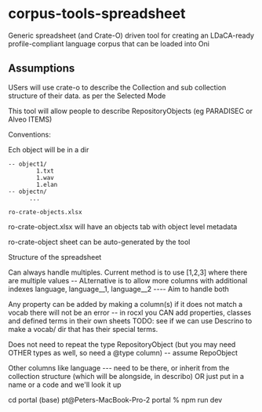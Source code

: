 # corpus-tools-spreadsheet
Generic spreadsheet (and Crate-O) driven tool for creating an LDaCA-ready profile-compliant language corpus that can be loaded into Oni


## Assumptions

USers will use crate-o to describe the Collection and sub collection structure of their data. as per the Selected Mode

This tool will allow people to describe RepositoryObjects (eg PARADISEC or Alveo ITEMS)

Conventions:

Ech object will be in a dir

```
-- object1/
        1.txt
        1.wav
        1.elan
-- objectn/
      ...
      
ro-crate-objects.xlsx

```

ro-crate-object.xlsx will have an objects tab with object level metadata

ro-crate-object sheet can be auto-generated by the tool 

Structure of the spreadsheet

Can always handle multiples. Current method is to use [1,2,3] where there are multiple values -- ALternative is to allow more columns with additional indexes language, language__1, language__2 ---- Aim to handle both

Any property can be added by making a column(s) if it does not match a vocab there will not be an error -- in rocxl you CAN add properties, classes and defined terms in their own sheets TODO: see if we can use Descrino to make a vocab/ dir that has their special terms.

Does not need to repeat the type RepositoryObject (but you may need OTHER types as well, so need a @type column) -- assume RepoObject

Other columns like language --- need to be there, or inherit from the collection structure (which will be alongside, in describo) OR just put in a name or a code and we'll look it up





cd portal 
(base) pt@Peters-MacBook-Pro-2 portal % npm run dev

